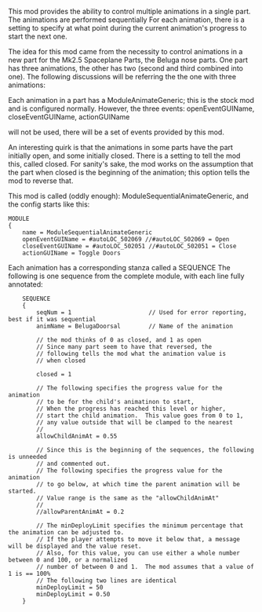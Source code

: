 This mod provides the ability to control multiple animations in a single part.  The animations are performed sequentially
For each animation, there is a setting to specify at what point during the current animation's progress to start the next one.

The idea for this mod came from the necessity to control animations in a new part for the Mk2.5 Spaceplane
Parts, the Beluga nose parts.  One part has three animations, the other has two (second and third combined
into one).  The following discussions will be referring the the one with three animations:

Each animation in a part has a ModuleAnimateGeneric; this is the stock mod and is configured normally.
However, the three events:
	openEventGUIName, closeEventGUIName, actionGUIName 
	
will not be used, there will be a set of events provided by this mod.

An interesting quirk is that the animations in some parts have the part initially open, and some initially
closed.  There is a setting to tell the mod this, called closed.  For sanity's sake, the mod works on the
assumption that the part when closed is the beginning of the animation; this option tells the mod to reverse
that.

This mod is called (oddly enough): ModuleSequentialAnimateGeneric, and the config starts like this:

	MODULE
	{
		name = ModuleSequentialAnimateGeneric
		openEventGUIName = #autoLOC_502069 //#autoLOC_502069 = Open
		closeEventGUIName = #autoLOC_502051 //#autoLOC_502051 = Close
		actionGUIName = Toggle Doors

Each animation has a corresponding stanza called a SEQUENCE  The following is one sequence from the complete
module, with each line fully annotated:

		SEQUENCE
		{
			seqNum = 1						// Used for error reporting, best if it was sequential
			animName = BelugaDoorsal		// Name of the animation

			// the mod thinks of 0 as closed, and 1 as open
			// Since many part seem to have that reversed, the
			// following tells the mod what the animation value is
			// when closed
			
			closed = 1					

			// The following specifies the progress value for the animation
			// to be for the child's animatinon to start, 
			// When the progress has reached this level or higher, 
			// start the child animation.  This value goes from 0 to 1,
			// any value outside that will be clamped to the nearest
			//
			allowChildAnimAt = 0.55

			// Since this is the beginning of the sequences, the following is unneeded
			// and commented out.
			// The following specifies the progress value for the animation
			// to go below, at which time the parent animation will be started.
			// Value range is the same as the "allowChildAnimAt"
			// 
			//allowParentAnimAt = 0.2

			// The minDeployLimit specifies the minimum percentage that the animation can be adjusted to.
			// If the player attempts to move it below that, a message will be displayed and the value reset.
			// Also, for this value, you can use either a whole number between 0 and 100, or a normalized
			// number of between 0 and 1.  The mod assumes that a value of 1 is == 100%
			// The following two lines are identical
			minDeployLimit = 50 
			minDeployLimit = 0.50 
		}



